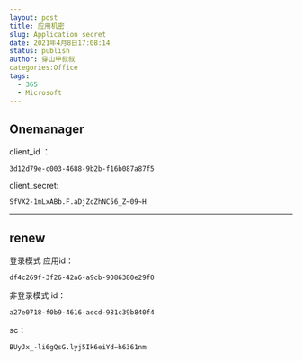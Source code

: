 ```yaml
---
layout: post
title: 应用机密
slug: Application secret
date: 2021年4月8日17:08:14
status: publish
author: 穿山甲叔叔
categories:Office
tags:
  - 365
  - Microsoft
---
```


## Onemanager

client_id ：

```
3d12d79e-c003-4688-9b2b-f16b087a87f5
```

client_secret:

```
SfVX2-1mLxABb.F.aDjZcZhNC56_Z~09~H
```

------

## renew

登录模式
应用id：

```
df4c269f-3f26-42a6-a9cb-9086380e29f0
```

非登录模式
id：

```
a27e0718-f0b9-4616-aecd-981c39b840f4
```

sc：

```
BUyJx_-li6gQsG.lyj5Ik6eiYd~h6361nm
```

